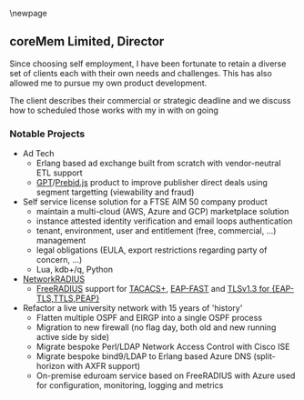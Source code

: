 \newpage

## coreMem Limited, Director

Since choosing self employment, I have been fortunate to retain a diverse set of clients each with their own needs and challenges. This has also allowed me to pursue my own product development.

The client describes their commercial or strategic deadline and we discuss how to scheduled those works with my in with on going 

### Notable Projects

 * Ad Tech
   * Erlang based ad exchange built from scratch with vendor-neutral ETL support
   * [GPT](https://developers.google.com/publisher-tag/guides/get-started)/[Prebid.js](https://prebid.org/product-suite/prebid-js/) product to improve publisher direct deals using segment targetting (viewability and fraud)
 * Self service license solution for a FTSE AIM 50 company product
   * maintain a multi-cloud (AWS, Azure and GCP) marketplace solution
   * instance attested identity verification and email loops authentication
   * tenant, environment, user and entitlement (free, commercial, ...) management
   * legal obligations (EULA, export restrictions regarding party of concern, ...)
   * Lua, kdb+/q, Python
 * [NetworkRADIUS](https://networkradius.com/)
   * [FreeRADIUS](https://freeradius.org/) support for [TACACS+](https://github.com/FreeRADIUS/freeradius-server/commit/6a59647304955d984f2edddca1ccb5828d8c25ee), [EAP-FAST](https://github.com/FreeRADIUS/freeradius-server/commit/30a5d9c0f9eb5436ccba1a06dac3dc8c51878ce9) and [TLSv1.3 for {EAP-TLS,TTLS,PEAP}](https://github.com/FreeRADIUS/freeradius-server/pull/3516)
 * Refactor a live university network with 15 years of 'history'
   * Flatten multiple OSPF and EIRGP into a single OSPF process
   * Migration to new firewall (no flag day, both old and new running active side by side)
   * Migrate bespoke Perl/LDAP Network Access Control with Cisco ISE
   * Migrate bespoke bind9/LDAP to Erlang based Azure DNS (split-horizon with AXFR support)
   * On-premise eduroam service based on FreeRADIUS with Azure used for configuration, monitoring, logging and metrics
